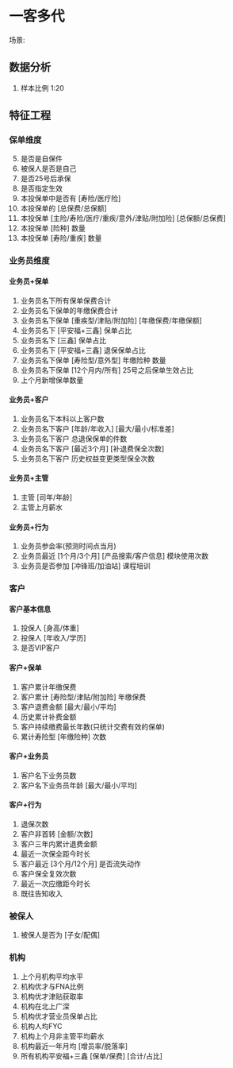 # 一客多代
场景: 

## 数据分析
1. 样本比例 1:20


## 特征工程

### 保单维度
5. 是否是自保件
6. 被保人是否是自己
1. 是否25号后承保
2. 是否指定生效
3. 本投保单中是否有 [寿险/医疗险]
4. 本投保单的 [总保费/总保额]
5. 本投保单 [主险/寿险/医疗/重疾/意外/津贴/附加险] [总保额/总保费]
6. 本投保单 [险种] 数量
7. 本投保单 [寿险/重疾] 数量


### 业务员维度

#### 业务员+保单
1. 业务员名下所有保单保费合计
2. 业务员名下保单的年缴保费合计
3. 业务员名下保单 [重疾型/津贴/附加险] [年缴保费/年缴保额]
4. 业务员名下 [平安福+三鑫] 保单占比
5. 业务员名下 [三鑫] 保单占比
6. 业务员名下 [平安福+三鑫] 退保保单占比
7. 业务员名下保单 [寿险型/意外型] 年缴险种 数量
8. 业务员名下保单 [12个月内/所有] 25号之后保单生效占比
9. 上个月新增保单数量

#### 业务员+客户
1. 业务员名下本科以上客户数
2. 业务员名下客户 [年龄/年收入] [最大/最小/标准差]
3. 业务员名下客户 总退保保单的件数
4. 业务员名下客户 [最近3个月] [补退费保全次数]
5. 业务员名下客户 历史权益变更类型保全次数

#### 业务员+主管
1. 主管 [司年/年龄]
2. 主管上月薪水

#### 业务员+行为
1. 业务员参会率(预测时间点当月)
2. 业务员最近 [1个月/3个月] [产品搜索/客户信息] 模块使用次数
3. 业务员是否参加 [冲锋班/加油站] 课程培训


### 客户

#### 客户基本信息
1. 投保人 [身高/体重]
2. 投保人 [年收入/学历]
3. 是否VIP客户

#### 客户+保单
1. 客户累计年缴保费
2. 客户累计 [寿险型/津贴/附加险] 年缴保费
3. 客户退费金额 [最大/最小/平均]
4. 历史累计补费金额
5. 客户持续缴费最长年数(只统计交费有效的保单)
6. 累计寿险型 [年缴险种] 次数

#### 客户+业务员
1. 客户名下业务员数
2. 客户名下业务员年龄 [最大/最小/平均]

#### 客户+行为
1. 退保次数
2. 客户非首转 [金额/次数]
3. 客户三年内累计退费金额
4. 最近一次保全距今时长
5. 客户最近 [3个月/12个月] 是否流失动作
7. 客户保全复效次数
8. 最近一次应缴距今时长
9. 既往告知收入

### 被保人
1. 被保人是否为 [子女/配偶]

### 机构
1. 上个月机构平均水平
2. 机构优才与FNA比例
3. 机构优才津贴获取率
4. 机构在北上广深
5. 机构优才营业员保单占比
6. 机构人均FYC
7. 机构上个月非主管平均薪水
8. 机构最近一年月均 [增员率/脱落率]
9. 所有机构平安福+三鑫 [保单/保费] [合计/占比]